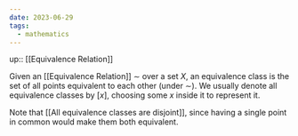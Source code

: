 ```yaml
---
date: 2023-06-29
tags:
  - mathematics
---
```

up:: [[Equivalence Relation]]

Given an [[Equivalence Relation]] $\sim$ over a set $X$, an equivalence class is the set of all points equivalent to each other (under $\sim$). We usually denote all equivalence classes by $[x]$, choosing some $x$ inside it to represent it.

Note that [[All equivalence classes are disjoint]], since having a single point in common would make them both equivalent.